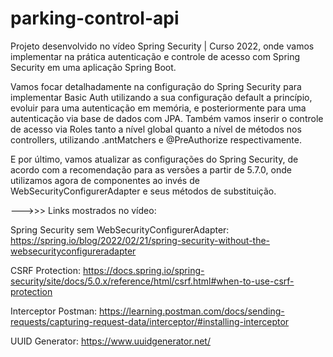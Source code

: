 # parking-control-api

Projeto desenvolvido no vídeo Spring Security | Curso 2022, onde vamos implementar na prática autenticação e controle de acesso com Spring Security em uma aplicação Spring Boot. 

Vamos focar detalhadamente na configuração do Spring Security para implementar Basic Auth utilizando a sua configuração default a princípio, evoluir para uma autenticação em memória, e posteriormente para uma autenticação via base de dados com JPA. Também vamos inserir o controle de acesso via Roles tanto a nível global quanto a nível de métodos nos controllers, utilizando .antMatchers e @PreAuthorize respectivamente. 

E por último, vamos atualizar as configurações do Spring Security, de acordo com a recomendação para as versões a partir de 5.7.0, onde utilizamos agora de componentes ao invés de WebSecurityConfigurerAdapter e seus métodos de substituição.


--->>> Links mostrados no vídeo:

Spring Security sem WebSecurityConfigurerAdapter: https://spring.io/blog/2022/02/21/spring-security-without-the-websecurityconfigureradapter

CSRF Protection: https://docs.spring.io/spring-security/site/docs/5.0.x/reference/html/csrf.html#when-to-use-csrf-protection

Interceptor Postman: https://learning.postman.com/docs/sending-requests/capturing-request-data/interceptor/#installing-interceptor

UUID Generator: https://www.uuidgenerator.net/
